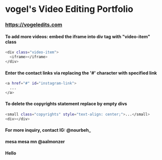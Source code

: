 # vogel's Video Editing Portfolio #
### https://vogeledits.com ###

#### To add more videos: embed the iframe into div tag with "video-item" class

```sh
<div class="video-item">
  <iframe></iframe>
</div>
```

#### Enter the contact links via replacing the '#' character with specified link

```sh
<a href="#" id="instagram-link">
  ...
</a>
```

#### To delete the copyrights statement replace by empty divs

```sh
<small class="copyrights" style="text-align: center;">...</small>
<div></div>
```

#### For more inquiry, contact IG: @nourbeh_ 
#### mesa mesa mn @aalmonzer

#### Hello
